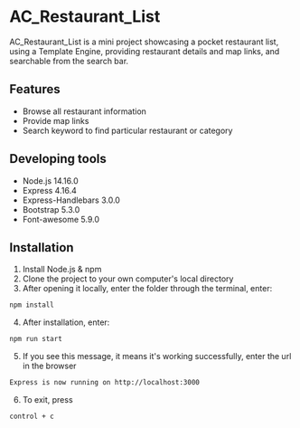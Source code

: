 # AC_Restaurant_List

AC_Restaurant_List is a mini project showcasing a pocket restaurant list, using a Template Engine, providing restaurant details and map links, and searchable from the search bar.

## Features
* Browse all restaurant information
* Provide map links
* Search keyword to find particular restaurant or category

## Developing tools
* Node.js 14.16.0
* Express 4.16.4
* Express-Handlebars 3.0.0
* Bootstrap 5.3.0
* Font-awesome 5.9.0 

## Installation

1. Install Node.js & npm
2. Clone the project to your own computer's local  directory
3. After opening it locally, enter the folder through the terminal, enter:

```bash
npm install
```
4. After installation, enter:
```bash
npm run start
```
5. If you see this message, it means it's working successfully, enter the url in the browser
```bash
Express is now running on http://localhost:3000
```
6. To exit, press
```bash
control + c
```
